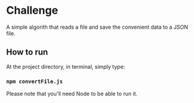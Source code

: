# Challenge
A simple algorith that reads a file and save the convenient data to a JSON file.

## How to run

At the project directory, in terminal, simply type:
### `npm convertFile.js`

Please note that you'll need Node to be able to run it.
